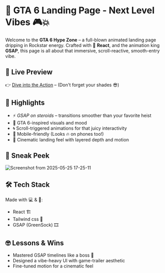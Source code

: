 # 🚨 GTA 6 Landing Page - Next Level Vibes 🎮💥

Welcome to the **GTA 6 Hype Zone** – a full-blown animated landing page dripping in Rockstar energy. Crafted with 🚀 **React**, and the animation king **GSAP**, this page is all about that immersive, scroll-reactive, smooth-entry vibe.

## 🚀 Live Preview

👉 [Dive into the Action](https://gta-6-alpha.vercel.app/) – (Don't forget your shades 😎)

## 💎 Highlights

* ⚡ *GSAP on steroids* – transitions smoother than your favorite heist
* 🎨 GTA 6-inspired visuals and mood
* 🌀 Scroll-triggered animations for that juicy interactivity
* 📱 Mobile-friendly (Looks 🔥 on phones too!)
* 🎥 Cinematic landing feel with layered depth and motion

## 🎥 Sneak Peek

![Screenshot from 2025-05-25 17-25-11](https://github.com/user-attachments/assets/9edcf26f-3a43-4886-a0f5-dbf5e3719724)


## 🛠️ Tech Stack

Made with 💻 & 🎯:

* React 🏗️
* Tailwind css 💅
* GSAP (GreenSock) 🎞️


## 🤓 Lessons & Wins

* Mastered GSAP timelines like a boss 💪
* Designed a vibe-heavy UI with game-trailer aesthetic
* Fine-tuned motion for a cinematic feel
